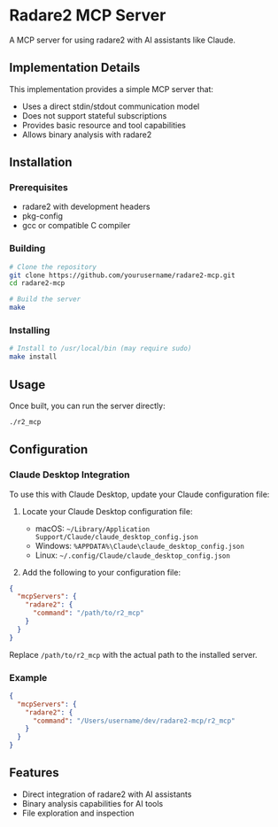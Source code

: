 # Radare2 MCP Server

A MCP server for using radare2 with AI assistants like Claude.

## Implementation Details

This implementation provides a simple MCP server that:
- Uses a direct stdin/stdout communication model
- Does not support stateful subscriptions 
- Provides basic resource and tool capabilities
- Allows binary analysis with radare2

## Installation

### Prerequisites

- radare2 with development headers
- pkg-config
- gcc or compatible C compiler

### Building

```bash
# Clone the repository
git clone https://github.com/yourusername/radare2-mcp.git
cd radare2-mcp

# Build the server
make
```

### Installing

```bash
# Install to /usr/local/bin (may require sudo)
make install
```

## Usage

Once built, you can run the server directly:

```bash
./r2_mcp
```

## Configuration

### Claude Desktop Integration

To use this with Claude Desktop, update your Claude configuration file:

1. Locate your Claude Desktop configuration file:
   - macOS: `~/Library/Application Support/Claude/claude_desktop_config.json`
   - Windows: `%APPDATA%\Claude\claude_desktop_config.json`
   - Linux: `~/.config/Claude/claude_desktop_config.json`

2. Add the following to your configuration file:

```json
{
  "mcpServers": {
    "radare2": {
      "command": "/path/to/r2_mcp"
    }
  }
}
```

Replace `/path/to/r2_mcp` with the actual path to the installed server.

### Example

```json
{
  "mcpServers": {
    "radare2": {
      "command": "/Users/username/dev/radare2-mcp/r2_mcp"
    }
  }
}
```

## Features

- Direct integration of radare2 with AI assistants
- Binary analysis capabilities for AI tools
- File exploration and inspection
